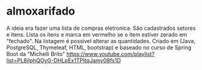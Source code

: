 # almoxarifado
A ideia era fazer uma lista de compras eletronica. São cadastrados setores e itens. Lista os itens e marca em vermelho se o item estiver zerado em "fechado". Na listagem é possível alterar as quantidades. Criado em (Java, PostgreSQL, Thymeleaf, HTML, bootstrap) e baseado no curso de Spring Boot da "Michelli Brito"  https://www.youtube.com/playlist?list=PL8iIphQOyG-DHLpEx1TPItqJamy08fs1D 
